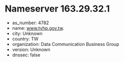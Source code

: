 # Nameserver 163.29.32.1

* as_number: 4782
* name: www.tyhp.gov.tw.
* city: Unknown
* country: TW
* organization: Data Communication Business Group
* version: Unknown
* dnssec: false
